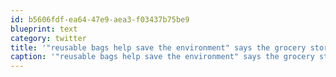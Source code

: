 ```yaml
---
id: b5606fdf-ea64-47e9-aea3-f03437b75be9
blueprint: text
category: twitter
title: '"reusable bags help save the environment" says the grocery store with pallets of bottled water for sale'
caption: '"reusable bags help save the environment" says the grocery store with pallets of bottled water for sale'
---
```

